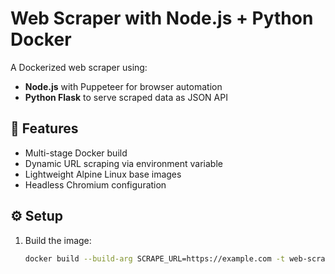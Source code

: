 # Web Scraper with Node.js + Python Docker

A Dockerized web scraper using:
- **Node.js** with Puppeteer for browser automation
- **Python Flask** to serve scraped data as JSON API

## 🚀 Features
- Multi-stage Docker build
- Dynamic URL scraping via environment variable
- Lightweight Alpine Linux base images
- Headless Chromium configuration

## ⚙️ Setup
1. Build the image:
   ```bash
   docker build --build-arg SCRAPE_URL=https://example.com -t web-scraper .
